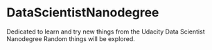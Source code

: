 # DataScientistNanodegree
Dedicated to learn and try new things from the Udacity Data Scientist Nanodegree
Random things will be explored.
